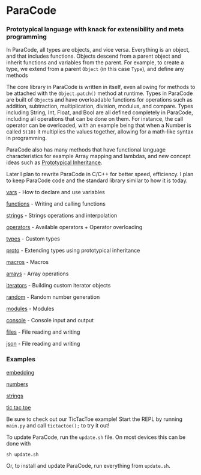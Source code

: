 # ParaCode
### Prototypical language with knack for extensibility and meta programming

In ParaCode, all types are objects, and vice versa. Everything is an object, and that includes functions. Objects descend from a parent object and inherit functions and variables from the parent. For example, to create a type, we extend from a parent `Object` (in this case `Type`), and define any methods

The core library in ParaCode is written in itself, even allowing for methods to be attached with the `Object.patch()` method at runtime. Types in ParaCode are built of `Object`s and have overloadable functions for operations such as addition, subtraction, multiplication, division, modulus, and compare. Types including String, Int, Float, and Bool are all defined completely in ParaCode, including all operations that can be done on them. For instance, the call operator can be overloaded, with an example being that when a Number is called `5(10)` it multiplies the values together, allowing for a math-like syntax in programming.

ParaCode also has many methods that have functional language characteristics for example Array mapping and lambdas, and new concept ideas such as [Prototypical Inheritance](https://en.wikipedia.org/wiki/Prototype-based_programming). 

Later I plan to rewrite ParaCode in C/C++ for better speed, efficiency. I plan to keep ParaCode code and the standard library similar to how it is today.

[vars](https://repl.it/@DaRubyMiner360/ParaCode-Rewrite#doc/00_vars.md) - How to declare and use variables

[functions](https://repl.it/@DaRubyMiner360/ParaCode-Rewrite#doc/10_functions.md) - Writing and calling functions

[strings](https://repl.it/@DaRubyMiner360/ParaCode-Rewrite#doc/15_strings.md) - Strings operations and interpolation

[operators](https://repl.it/@DaRubyMiner360/ParaCode-Rewrite#doc/16_operators.md) - Available operators + Operator overloading

[types](https://repl.it/@DaRubyMiner360/ParaCode-Rewrite#doc/20_types.md) - Custom types

[proto](https://repl.it/@DaRubyMiner360/ParaCode-Rewrite#doc/30_proto.md) - Extending types using prototypical inheritance

[macros](https://repl.it/@DaRubyMiner360/ParaCode-Rewrite#doc/35_macros.md) - Macros

[arrays](https://repl.it/@DaRubyMiner360/ParaCode-Rewrite#doc/40_arrays.md) - Array operations

[iterators](https://repl.it/@DaRubyMiner360/ParaCode-Rewrite#doc/50_iterators.md) - Building custom iterator objects

[random](https://repl.it/@DaRubyMiner360/ParaCode-Rewrite#doc/55_random.md) - Random number generation

[modules](https://repl.it/@DaRubyMiner360/ParaCode-Rewrite#doc/60_modules.md) - Modules

[console](https://repl.it/@DaRubyMiner360/ParaCode-Rewrite#doc/70_console.md) - Console input and output

[files](https://repl.it/@DaRubyMiner360/ParaCode-Rewrite#doc/80_files.md) - File reading and writing

[json](https://repl.it/@DaRubyMiner360/ParaCode-Rewrite#doc/81_json.md) - File reading and writing


### Examples

[embedding](https://repl.it/@DaRubyMiner360/ParaCode-Rewrite#examples/embed.py)

[numbers](https://repl.it/@DaRubyMiner360/ParaCode-Rewrite#examples/numbers.para)

[strings](https://repl.it/@DaRubyMiner360/ParaCode-Rewrite#examples/string.para)

[tic tac toe](https://repl.it/@DaRubyMiner360/ParaCode-Rewrite#examples/ttt.para)

Be sure to check out our TicTacToe example!
Start the REPL by running `main.py` and call `tictactoe();` to try it out!

To update ParaCode, run the `update.sh` file. On most devices this can be done with
```shell
sh update.sh
```
Or, to install and update ParaCode, run everything from `update.sh`.
